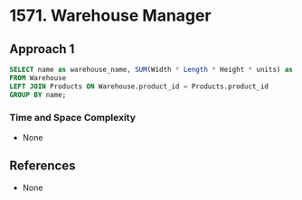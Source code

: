 # 1571. Warehouse Manager

## Approach 1

```sql
SELECT name as warehouse_name, SUM(Width * Length * Height * units) as volume
FROM Warehouse
LEFT JOIN Products ON Warehouse.product_id = Products.product_id
GROUP BY name;
```

### Time and Space Complexity
- None

## References
- None